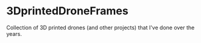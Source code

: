 # 3DprintedDroneFrames
Collection of 3D printed drones (and other projects) that I've done over the years.
